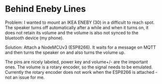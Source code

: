 # Behind Eneby Lines

Problem: 
I wanted to mount an IKEA ENEBY (30) in a difficult to reach spot. The speaker turns off automatically after a while and when it turns on, it does not retain its volume and the volume is also not synced to the bluetooth device (my phone).

Solution:
Attach a NodeMCUv3 (ESP8266). It waits for a message on MQTT and then turns the speaker on and also turns the volume up.

The pins are nicely labeled, power key and volume+/- are the important ones. The volume is a rotary encoder, so the signal needs to be emulated.
Currently the rotary encoder does not work when the ESP8266 is attached - not an issue for me.
